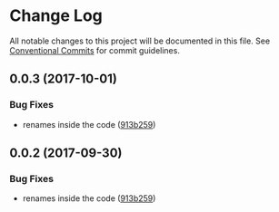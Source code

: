 # Change Log

All notable changes to this project will be documented in this file.
See [Conventional Commits](https://conventionalcommits.org) for commit guidelines.

<a name="0.0.3"></a>
## 0.0.3 (2017-10-01)


### Bug Fixes

* renames inside the code ([913b259](https://github.com/bem/bem-sdk/commit/913b259))




<a name="0.0.2"></a>
## 0.0.2 (2017-09-30)


### Bug Fixes

* renames inside the code ([913b259](https://github.com/bem/bem-sdk/commit/913b259))
